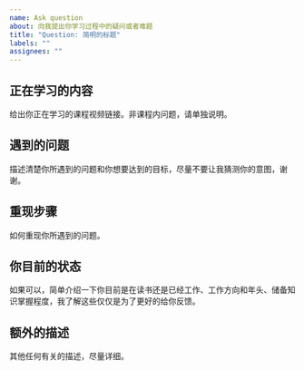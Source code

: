 ```yaml
---
name: Ask question
about: 向我提出你学习过程中的疑问或者难题
title: "Question: 简明的标题"
labels: ""
assignees: ""
---
```


## 正在学习的内容

给出你正在学习的课程视频链接。非课程内问题，请单独说明。

## 遇到的问题

描述清楚你所遇到的问题和你想要达到的目标，尽量不要让我猜测你的意图，谢谢。

## 重现步骤

如何重现你所遇到的问题。

## 你目前的状态

如果可以，简单介绍一下你目前是在读书还是已经工作、工作方向和年头、储备知识掌握程度，我了解这些仅仅是为了更好的给你反馈。

## 额外的描述

其他任何有关的描述，尽量详细。
